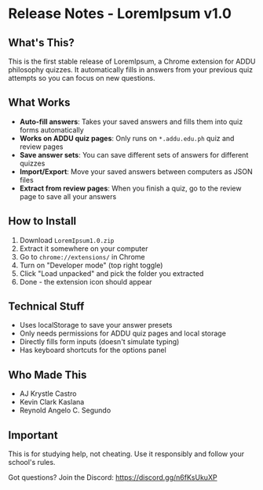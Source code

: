 # Release Notes - LoremIpsum v1.0

## What's This?

This is the first stable release of LoremIpsum, a Chrome extension for ADDU philosophy quizzes. It automatically fills in answers from your previous quiz attempts so you can focus on new questions.

## What Works

- **Auto-fill answers**: Takes your saved answers and fills them into quiz forms automatically
- **Works on ADDU quiz pages**: Only runs on `*.addu.edu.ph` quiz and review pages  
- **Save answer sets**: You can save different sets of answers for different quizzes
- **Import/Export**: Move your saved answers between computers as JSON files
- **Extract from review pages**: When you finish a quiz, go to the review page to save all your answers

## How to Install

1. Download `LoremIpsum1.0.zip` 
2. Extract it somewhere on your computer
3. Go to `chrome://extensions/` in Chrome
4. Turn on "Developer mode" (top right toggle)
5. Click "Load unpacked" and pick the folder you extracted
6. Done - the extension icon should appear

## Technical Stuff

- Uses localStorage to save your answer presets
- Only needs permissions for ADDU quiz pages and local storage
- Directly fills form inputs (doesn't simulate typing)
- Has keyboard shortcuts for the options panel

## Who Made This

- AJ Krystle Castro
- Kevin Clark Kaslana  
- Reynold Angelo C. Segundo

## Important

This is for studying help, not cheating. Use it responsibly and follow your school's rules.

Got questions? Join the Discord: https://discord.gg/n6fKsUkuXP
